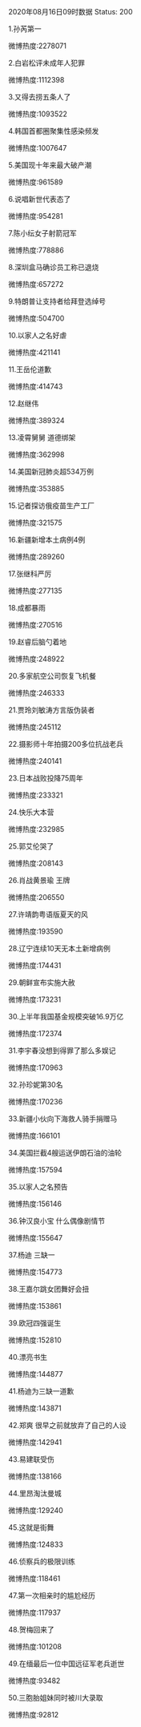 2020年08月16日09时数据
Status: 200

1.孙芮第一

微博热度:2278071

2.白岩松评未成年人犯罪

微博热度:1112398

3.又得去捞五条人了

微博热度:1093522

4.韩国首都圈聚集性感染频发

微博热度:1007647

5.美国现十年来最大破产潮

微博热度:961589

6.说唱新世代表态了

微博热度:954281

7.陈小纭女子射箭冠军

微博热度:778886

8.深圳盒马确诊员工称已退烧

微博热度:657272

9.特朗普让支持者给拜登选绰号

微博热度:504700

10.以家人之名好虐

微博热度:421141

11.王岳伦道歉

微博热度:414743

12.赵继伟

微博热度:389324

13.凌霄舅舅 道德绑架

微博热度:362998

14.美国新冠肺炎超534万例

微博热度:353885

15.记者探访俄疫苗生产工厂

微博热度:321575

16.新疆新增本土病例4例

微博热度:289260

17.张继科严厉

微博热度:277135

18.成都暴雨

微博热度:270516

19.赵睿后脑勺着地

微博热度:248922

20.多家航空公司恢复飞机餐

微博热度:246333

21.贾玲刘敏涛方言版伪装者

微博热度:245112

22.摄影师十年拍摄200多位抗战老兵

微博热度:240141

23.日本战败投降75周年

微博热度:233321

24.快乐大本营

微博热度:232985

25.郭艾伦哭了

微博热度:208143

26.肖战黄景瑜 王牌

微博热度:206550

27.许靖韵粤语版夏天的风

微博热度:193590

28.辽宁连续10天无本土新增病例

微博热度:174431

29.朝鲜宣布实施大赦

微博热度:173231

30.上半年我国基金规模突破16.9万亿

微博热度:172374

31.李宇春没想到得罪了那么多娱记

微博热度:170963

32.孙珍妮第30名

微博热度:170236

33.新疆小伙向下海救人骑手捐赠马

微博热度:166101

34.美国拦截4艘运送伊朗石油的油轮

微博热度:157594

35.以家人之名预告

微博热度:156146

36.钟汉良小宝 什么偶像剧情节

微博热度:155647

37.杨迪 三缺一

微博热度:154773

38.王嘉尔跳女团舞好会扭

微博热度:153861

39.欧冠四强诞生

微博热度:152810

40.漂亮书生

微博热度:144877

41.杨迪为三缺一道歉

微博热度:143871

42.郑爽 很早之前就放弃了自己的人设

微博热度:142941

43.易建联受伤

微博热度:138166

44.里昂淘汰曼城

微博热度:129240

45.这就是街舞

微博热度:124833

46.侦察兵的极限训练

微博热度:118461

47.第一次相亲时的尴尬经历

微博热度:117937

48.贺梅回来了

微博热度:101208

49.在缅最后一位中国远征军老兵逝世

微博热度:93482

50.三胞胎姐妹同时被川大录取

微博热度:92812

